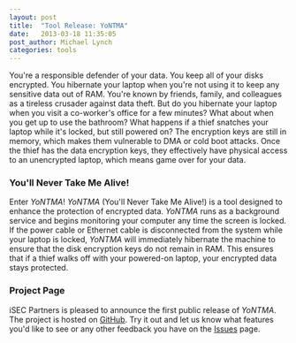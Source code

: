```yaml
---
layout: post
title:  "Tool Release: YoNTMA"
date:   2013-03-18 11:35:05
post_author: Michael Lynch
categories: tools
---
```


You're a responsible defender of your data. You keep all of your disks encrypted. You hibernate your laptop when you're not using it to keep any sensitive data out of RAM. You're known by friends, family, and colleagues as a tireless crusader against data theft. But do you hibernate your laptop when you visit a co-worker's office for a few minutes? What about when you get up to use the bathroom? What happens if a thief snatches your laptop while it's locked, but still powered on? The encryption keys are still in memory, which makes them vulnerable to DMA or cold boot attacks. Once the thief has the data encryption keys, they effectively have physical access to an unencrypted laptop, which means game over for your data. 


### You'll Never Take Me Alive!

Enter _YoNTMA_! _YoNTMA_ (You'll Never Take Me Alive!) is a tool designed to enhance the protection of encrypted data. _YoNTMA_ runs as a background service and begins monitoring your computer any time the screen is locked. If the power cable or Ethernet cable is disconnected from the system while your laptop is locked, _YoNTMA_ will immediately hibernate the machine to ensure that the disk encryption keys do not remain in RAM. This ensures that if a thief walks off with your powered-on laptop, your encrypted data stays protected.


### Project Page

iSEC Partners is pleased to announce the first public release of _YoNTMA_. The project is hosted on [GitHub][yontma-gh].
Try it out and let us know what features you'd like to see or any other feedback you have on the [Issues][yontma-issues] page.

[yontma-gh]: https://github.com/iSECPartners/yontma
[yontma-issues]: https://github.com/iSECPartners/yontma/issues
